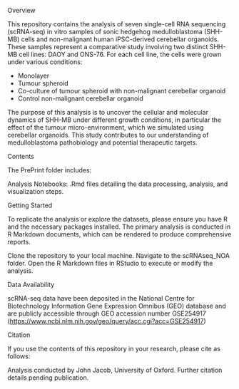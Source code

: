 Overview

This repository contains the analysis of seven single-cell RNA sequencing (scRNA-seq) in vitro samples of sonic hedgehog medulloblastoma (SHH-MB) cells and non-malignant human iPSC-derived cerebellar organoids. These samples represent a comparative study involving two distinct SHH-MB cell lines: DAOY and ONS-76. For each cell line, the cells were grown under various conditions:

- Monolayer
- Tumour spheroid
- Co-culture of tumour spheroid with non-malignant cerebellar organoid
- Control non-malignant cerebellar organoid

The purpose of this analysis is to uncover the cellular and molecular dynamics of SHH-MB under different growth conditions, in particular the effect of the tumour micro-environment, which we simulated using cerebellar organoids. This study contributes to our understanding of medulloblastoma pathobiology and potential therapeutic targets.

Contents

The PrePrint folder includes:

Analysis Notebooks: .Rmd files detailing the data processing, analysis, and visualization steps.


Getting Started

To replicate the analysis or explore the datasets, please ensure you have R and the necessary packages installed. The primary analysis is conducted in R Markdown documents, which can be rendered to produce comprehensive reports.

Clone the repository to your local machine. Navigate to the scRNAseq_NOA folder. Open the R Markdown files in RStudio to execute or modify the analysis.

Data Availability

scRNA-seq data have been deposited in the National Centre for Biotechnology Information Gene Expression Omnibus (GEO) database and are publicly accessible through GEO accession number GSE254917 (https://www.ncbi.nlm.nih.gov/geo/query/acc.cgi?acc=GSE254917)

Citation

If you use the contents of this repository in your research, please cite as follows:

Analysis conducted by John Jacob, University of Oxford. Further citation details pending publication.
